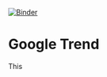 [![Binder](https://mybinder.org/badge_logo.svg)](https://gesis.mybinder.org/binder/v2/gh/khuyentran1401/google_trend/42e056b1df76046e6dee0cb24894c458a43ffe9a?filepath=content%2Ftrends.ipynb)

# Google Trend
This 
